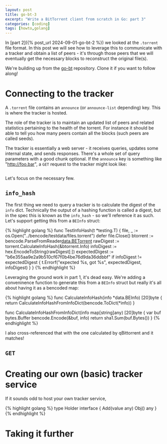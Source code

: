 ```yaml
---
layout: post
title: go-bt-3
excerpt: "Write a BitTorrent client from scratch in Go: part 3"
categories: [coding]
tags: [howto,golang]
---
```


In [part 2]({% post_url 2024-09-01-go-bt-2 %}) we looked at the `.torrent` file format. In this post we will see how to leverage this to communicate with a tracker and obtain a list of peers - it's through those peers that we will eventually get the necessary blocks to reconstruct the original file(s).

We're building up from the [go-bt](https://github.com/axiomiety/go-bt) repository. Clone it if you want to follow along!

# Connecting to the tracker

A `.torrent` file contains an `announce` (or `announce-list` depending) key. This is where the tracker is hosted.

The role of the tracker is to maintain an updated list of peers and related statistics pertaining to the health of the torrent. For instance it should be able to tell you how many peers contain all the blocks (such peers are called seeds).

The tracker is essentially a web server - it receives queries, updates some internal state, and sends responses. There's a whole set of query parameters with a good chunk optional. If the `announce` key is something like "http://foo.bar", a `GET` request to the tracker might look like:

```
```

Let's focus on the necessary few.

## `info_hash`

The first thing we need to query a tracker is to calculate the digest of the `info` dict. Technically the output of a hashing function is called a digest, but in the spec this is known as the `info_hash` - so we'll reference it as such. Let's support getting this from a `BEInfo` struct:

{% highlight golang %}
func TestInfoHash(t *testing.T) {
	file, _ := os.Open("../bencode/testdata/files.torrent")
	defer file.Close()
	btorrent := bencode.ParseFromReader[data.BETorrent](file)
	rawDigest := torrent.CalculateInfoHash(&btorrent.Info)
	infoDigest := hex.EncodeToString(rawDigest[:])
	expectedDigest := "b6e355aa9e2a9b510cf67f0b4be76d9da36ddbbf"
	if infoDigest != expectedDigest {
		t.Errorf("expected %s, got %s", expectedDigest, infoDigest)
	}
}
{% endhighlight %}

Leveraging the ground work in part 1, it's dead easy. We're adding a conveninence function to generate this from a `BEInfo` struct but really it's all about having it as a bencoded map:

{% highlight golang %}
func CalculateInfoHash(info *data.BEInfo) [20]byte {
	return CalculateInfoHashFromInfoDict(bencode.ToDict(*info))
}

func CalculateInfoHashFromInfoDict(info map[string]any) [20]byte {
	var buf bytes.Buffer
	bencode.Encode(&buf, info)
	return sha1.Sum(buf.Bytes())
}
{% endhighlight %}

I also cross-referenced that with the one calculated by qBittorrent and it matches!

## `GET`


# Creating our own (basic) tracker service

If it sounds odd to host your own tracker service, 

{% highlight golang %}
type Holder interface {
	Add(value any)
	Obj() any
}
{% endhighlight %}

# Taking it further